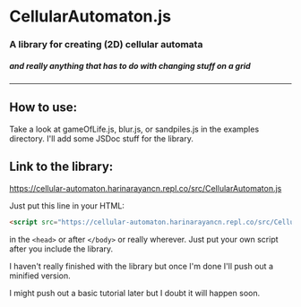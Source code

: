 # CellularAutomaton.js
### A library for creating (2D) cellular automata 
##### and really anything that has to do with changing stuff on a grid
---

## How to use:
Take a look at gameOfLife.js, blur.js, or sandpiles.js in the examples directory. I'll add some JSDoc stuff for the library.

## Link to the library:
https://cellular-automaton.harinarayancn.repl.co/src/CellularAutomaton.js

Just put this line in your HTML:
```html
<script src="https://cellular-automaton.harinarayancn.repl.co/src/CellularAutomaton.js"></script>
```
in the ```<head>``` or after ```</body>``` or really wherever. Just put your own script after you include the library.

I haven't really finished with the library but once I'm done I'll push out a minified version.

I might push out a basic tutorial later but I doubt it will happen soon.